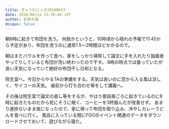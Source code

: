 ```yaml
---
title: ぎょうむにっき20180613
date: 2018/06/14 23:39:44 JST
author: 石井大海
disqus: false
---
```


朝8時に起きて布団を洗う。
何故かというと、10時頃から晴れの予報で11:45から予定があり、布団を洗うのに通常1.5〜2時間ほどかかるので。

朝はまたバウルを作って食べ、家をしっかり掃除して論文に手を入れたり独裁者やってりしていると布団が洗い終わったので干す。
8時の時点では曇っていたが良い天気になっていて絶好の布団干し日和となる。

院生室へ。今日からやるTAの準備をする。天気は良いのに窓から入る風は涼しく、サイコーの天気。
昼前から打ち合わせ等をして講義へ。

その後は院生室で論文の直し等をするが、やはり普段昼ごろに起きているのに8時に起きたものだから死にそうに眠く、コーヒーを3杯服んだが改善せず。
あまり進捗ないまま夜になったので、家に帰って布団を取り込み、冷やしカレーうどんを食べに行く。
風呂に入っている間にFGOのイベント関連のデータをダウンロードさせておいて、遊びながら寝た。
